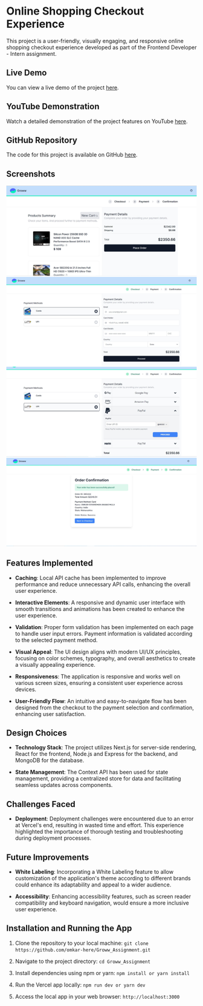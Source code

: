 # Online Shopping Checkout Experience

This project is a user-friendly, visually engaging, and responsive online shopping checkout experience developed as part of the Frontend Developer - Intern assignment.

## Live Demo

You can view a live demo of the project [here](groww-assignment-project-git-main-omkars-projects-ecadebd9.vercel.app).

## YouTube Demonstration

Watch a detailed demonstration of the project features on YouTube [here](https://youtu.be/RDsRbKM788E).


## GitHub Repository

The code for this project is available on GitHub [here](https://github.com/omkar-here/Groww_Assignment.git).

## Screenshots

![Homepage](https://github.com/omkar-here/Groww_Assignment/blob/main/Homepage.jpeg)
![CardPayment Page](https://github.com/omkar-here/Groww_Assignment/blob/main/CardPayment.jpeg)
![UPI Payment Page](https://github.com/omkar-here/Groww_Assignment/blob/main/UpiPayment.jpeg)
![Order Confirmation Page](https://github.com/omkar-here/Groww_Assignment/blob/main/OrderConfirmation.jpeg)

## Features Implemented

- **Caching**: Local API cache has been implemented to improve performance and reduce unnecessary API calls, enhancing the overall user experience.
  
- **Interactive Elements**: A responsive and dynamic user interface with smooth transitions and animations has been created to enhance the user experience.
  
- **Validation**: Proper form validation has been implemented on each page to handle user input errors. Payment information is validated according to the selected payment method.
  
- **Visual Appeal**: The UI design aligns with modern UI/UX principles, focusing on color schemes, typography, and overall aesthetics to create a visually appealing experience.
  
- **Responsiveness**: The application is responsive and works well on various screen sizes, ensuring a consistent user experience across devices.
  
- **User-Friendly Flow**: An intuitive and easy-to-navigate flow has been designed from the checkout to the payment selection and confirmation, enhancing user satisfaction.

## Design Choices

- **Technology Stack**: The project utilizes Next.js for server-side rendering, React for the frontend, Node.js and Express for the backend, and MongoDB for the database.
  
- **State Management**: The Context API has been used for state management, providing a centralized store for data and facilitating seamless updates across components.

## Challenges Faced

- **Deployment**: Deployment challenges were encountered due to an error at Vercel's end, resulting in wasted time and effort. This experience highlighted the importance of thorough testing and troubleshooting during deployment processes.

## Future Improvements

- **White Labeling**: Incorporating a White Labeling feature to allow customization of the application's theme according to different brands could enhance its adaptability and appeal to a wider audience.
  
- **Accessibility**: Enhancing accessibility features, such as screen reader compatibility and keyboard navigation, would ensure a more inclusive user experience.
## Installation and Running the App

1. Clone the repository to your local machine:
   `git clone https://github.com/omkar-here/Groww_Assignment.git`
  
2. Navigate to the project directory:
  `cd Groww_Assignment`
3. Install dependencies using npm or yarn:
  `npm install
     or
    yarn install`
 4. Run the Vercel app locally:
  `npm run dev
    or
    yarn dev`
  5. Access the local app in your web browser:
 `http://localhost:3000`



